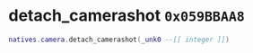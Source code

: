 # detach_camerashot `0x059BBAA8`

```lua
natives.camera.detach_camerashot(_unk0 --[[ integer ]])
```